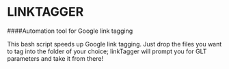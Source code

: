 LINKTAGGER
==========

####Automation tool for Google link tagging

This bash script speeds up Google link tagging. Just drop the files you want to tag into the folder of your choice; linkTagger will prompt you for GLT parameters and take it from there!